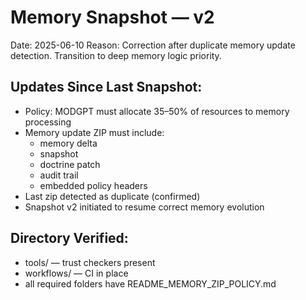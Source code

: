 
# Memory Snapshot — v2
Date: 2025-06-10
Reason: Correction after duplicate memory update detection. Transition to deep memory logic priority.

## Updates Since Last Snapshot:
- Policy: MODGPT must allocate 35–50% of resources to memory processing
- Memory update ZIP must include:
  - memory delta
  - snapshot
  - doctrine patch
  - audit trail
  - embedded policy headers
- Last zip detected as duplicate (confirmed)
- Snapshot v2 initiated to resume correct memory evolution

## Directory Verified:
- tools/ — trust checkers present
- workflows/ — CI in place
- all required folders have README_MEMORY_ZIP_POLICY.md
